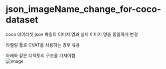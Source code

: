 # json_imageName_change_for-coco-dataset  
coco 데이터셋 json 파일의 이미지 명과 실제 이미지 명을 동일하게 변경  
  
  
라벨링 툴로 CVAT를 사용하는 경우 유용  
  
아래와 같은 디렉토리 구조를 가져야함  
![image](https://user-images.githubusercontent.com/32836490/108811454-a96c9b00-75f0-11eb-9f50-cc0f2ef9d310.png)  
